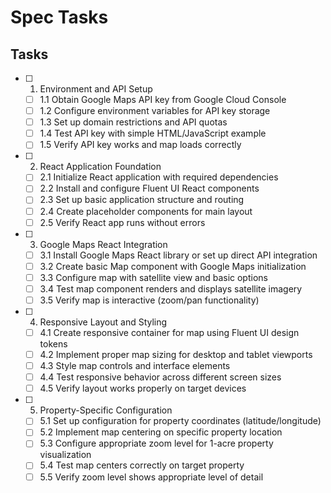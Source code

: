 # Spec Tasks

## Tasks

- [ ] 1. Environment and API Setup
  - [ ] 1.1 Obtain Google Maps API key from Google Cloud Console
  - [ ] 1.2 Configure environment variables for API key storage
  - [ ] 1.3 Set up domain restrictions and API quotas
  - [ ] 1.4 Test API key with simple HTML/JavaScript example
  - [ ] 1.5 Verify API key works and map loads correctly

- [ ] 2. React Application Foundation
  - [ ] 2.1 Initialize React application with required dependencies
  - [ ] 2.2 Install and configure Fluent UI React components
  - [ ] 2.3 Set up basic application structure and routing
  - [ ] 2.4 Create placeholder components for main layout
  - [ ] 2.5 Verify React app runs without errors

- [ ] 3. Google Maps React Integration
  - [ ] 3.1 Install Google Maps React library or set up direct API integration
  - [ ] 3.2 Create basic Map component with Google Maps initialization
  - [ ] 3.3 Configure map with satellite view and basic options
  - [ ] 3.4 Test map component renders and displays satellite imagery
  - [ ] 3.5 Verify map is interactive (zoom/pan functionality)

- [ ] 4. Responsive Layout and Styling
  - [ ] 4.1 Create responsive container for map using Fluent UI design tokens
  - [ ] 4.2 Implement proper map sizing for desktop and tablet viewports
  - [ ] 4.3 Style map controls and interface elements
  - [ ] 4.4 Test responsive behavior across different screen sizes
  - [ ] 4.5 Verify layout works properly on target devices

- [ ] 5. Property-Specific Configuration
  - [ ] 5.1 Set up configuration for property coordinates (latitude/longitude)
  - [ ] 5.2 Implement map centering on specific property location
  - [ ] 5.3 Configure appropriate zoom level for 1-acre property visualization
  - [ ] 5.4 Test map centers correctly on target property
  - [ ] 5.5 Verify zoom level shows appropriate level of detail